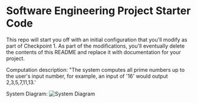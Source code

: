# Software Engineering Project Starter Code

This repo will start you off with an initial configuration that you'll modify as part of Checkpoint 1. As part of the modifications, you'll eventually delete the contents of this README and replace it with documentation for your project.

Computation description:
"The system computes all prime numbers up to the user's input number, for example, an input of '16' would output 2,3,5,7,11,13.'

System Diagram:
![System Diagram](Systemdiagram.png)

